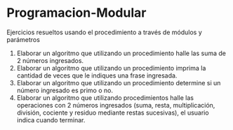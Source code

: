 # Programacion-Modular
Ejercicios resueltos usando el procedimiento a través de módulos y parámetros
1. Elaborar un algoritmo que utilizando un procedimiento halle las suma de 2 números ingresados.
2. Elaborar un algoritmo que utilizando un procedimiento imprima la cantidad de veces que le indiques una frase ingresada. 
3. Elaborar un algoritmo que utilizando un procedimiento determine si un número ingresado es primo o no.
4. Elaborar un algoritmo que utilizando procedimientos halle las operaciones con 2 números ingresados (suma, resta, multiplicación, división, cociente y residuo mediante restas sucesivas), el usuario indica cuando terminar.

